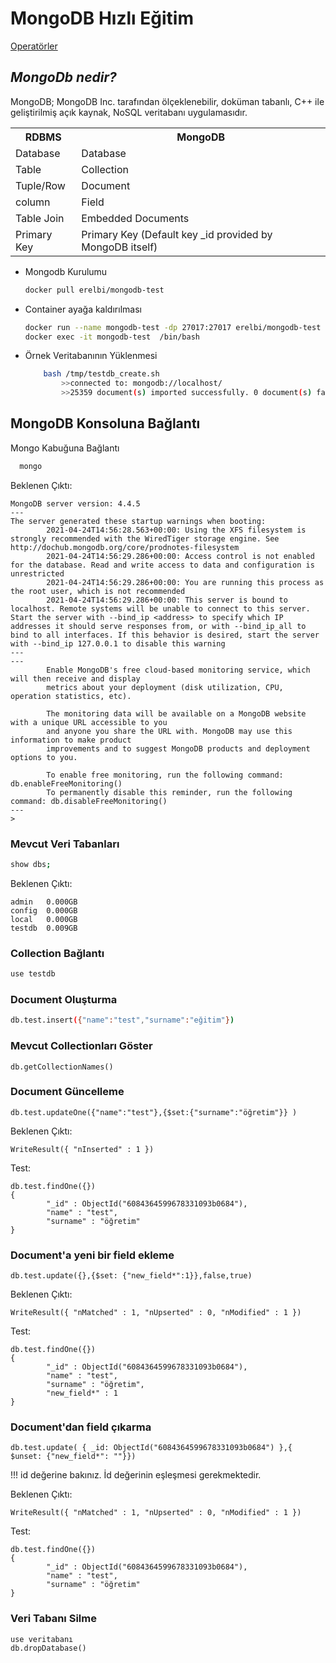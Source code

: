 # MongoDB Hızlı Eğitim
[Operatörler](op.md)
## _MongoDb nedir?_
<head>

<!-- Global site tag (gtag.js) - Google Analytics -->
<script async src="https://www.googletagmanager.com/gtag/js?id=G-5L17LQ14YC"></script>
<script>
  window.dataLayer = window.dataLayer || [];
  function gtag(){dataLayer.push(arguments);}
  gtag('js', new Date());

  gtag('config', 'G-5L17LQ14YC');
</script>
</head>


MongoDB; MongoDB Inc. tarafından ölçeklenebilir, doküman tabanlı, C++ ile geliştirilmiş açık kaynak, NoSQL veritabanı uygulamasıdır. 

<table class="nice">
	<th>RDBMS</th>
	<th>MongoDB</th>
	<tr>
		<td>Database</td>
		<td>Database</td>
	</tr>
	<tr>
		<td>Table</td>
		<td>Collection</td>
	</tr>
	<tr>
		<td>Tuple/Row</td>
		<td>Document</td>
	</tr>
	<tr>
		<td>column</td>
		<td>Field</td>
	</tr>
        <tr>
                <td>Table Join</td>
	        <td>Embedded Documents</td>
        </tr>
        <tr>
                <td>Primary Key</td>
                <td>Primary Key (Default key _id provided by MongoDB itself)</td>
        </tr>
	
</table>



- Mongodb Kurulumu

     ```sh
    docker pull erelbi/mongodb-test
    ```


- Container ayağa kaldırılması

    ```sh
    docker run --name mongodb-test -dp 27017:27017 erelbi/mongodb-test
    docker exec -it mongodb-test  /bin/bash
    ```
- Örnek Veritabanının Yüklenmesi

    ```sh
        bash /tmp/testdb_create.sh 
            >>connected to: mongodb://localhost/
            >>25359 document(s) imported successfully. 0 document(s) failed to import.
    ```
    
## MongoDB Konsoluna Bağlantı

Mongo Kabuğuna Bağlantı

  ```sh
    mongo
  ```
Beklenen Çıktı:
```
MongoDB server version: 4.4.5
---
The server generated these startup warnings when booting: 
        2021-04-24T14:56:28.563+00:00: Using the XFS filesystem is strongly recommended with the WiredTiger storage engine. See http://dochub.mongodb.org/core/prodnotes-filesystem
        2021-04-24T14:56:29.286+00:00: Access control is not enabled for the database. Read and write access to data and configuration is unrestricted
        2021-04-24T14:56:29.286+00:00: You are running this process as the root user, which is not recommended
        2021-04-24T14:56:29.286+00:00: This server is bound to localhost. Remote systems will be unable to connect to this server. Start the server with --bind_ip <address> to specify which IP addresses it should serve responses from, or with --bind_ip_all to bind to all interfaces. If this behavior is desired, start the server with --bind_ip 127.0.0.1 to disable this warning
---
---
        Enable MongoDB's free cloud-based monitoring service, which will then receive and display
        metrics about your deployment (disk utilization, CPU, operation statistics, etc).

        The monitoring data will be available on a MongoDB website with a unique URL accessible to you
        and anyone you share the URL with. MongoDB may use this information to make product
        improvements and to suggest MongoDB products and deployment options to you.

        To enable free monitoring, run the following command: db.enableFreeMonitoring()
        To permanently disable this reminder, run the following command: db.disableFreeMonitoring()
---
> 
```
### Mevcut Veri Tabanları
```sh
show dbs;
```
Beklenen Çıktı:
```
admin   0.000GB
config  0.000GB
local   0.000GB
testdb  0.009GB
```

### Collection Bağlantı

```sh
use testdb
```
### Document Oluşturma
```sh
db.test.insert({"name":"test","surname":"eğitim"})
```
### Mevcut Collectionları Göster
```
db.getCollectionNames()
```
### Document Güncelleme
```
db.test.updateOne({"name":"test"},{$set:{"surname":"öğretim"}} )
```
Beklenen Çıktı:
```
WriteResult({ "nInserted" : 1 })
```
Test:
```
db.test.findOne({})
{
        "_id" : ObjectId("6084364599678331093b0684"),
        "name" : "test",
        "surname" : "öğretim"
}
```
### Document'a yeni bir field ekleme
```
db.test.update({},{$set: {"new_field*":1}},false,true)
```
Beklenen Çıktı:
```
WriteResult({ "nMatched" : 1, "nUpserted" : 0, "nModified" : 1 })
```
Test:
```
db.test.findOne({})
{
        "_id" : ObjectId("6084364599678331093b0684"),
        "name" : "test",
        "surname" : "öğretim",
        "new_field*" : 1
}
```

### Document'dan field çıkarma
```
db.test.update( { _id: ObjectId("6084364599678331093b0684") },{ $unset: {"new_field*": ""}})
```
!!! id değerine bakınız. İd değerinin eşleşmesi gerekmektedir.

Beklenen Çıktı:
```
WriteResult({ "nMatched" : 1, "nUpserted" : 0, "nModified" : 1 })
```
Test:
```
db.test.findOne({})
{
        "_id" : ObjectId("6084364599678331093b0684"),
        "name" : "test",
        "surname" : "öğretim"
}
```
### Veri Tabanı Silme

```
use veritabanı
db.dropDatabase()
````
